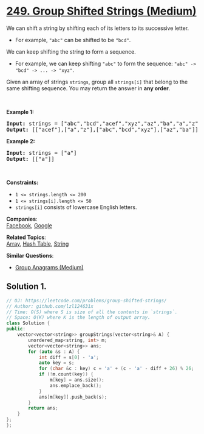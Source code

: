 # [249. Group Shifted Strings (Medium)](https://leetcode.com/problems/group-shifted-strings/)

<p>We can shift a string by shifting each of its letters to its successive letter.</p>

<ul>
	<li>For example, <code>"abc"</code> can be shifted to be <code>"bcd"</code>.</li>
</ul>

<p>We can keep shifting the string to form a sequence.</p>

<ul>
	<li>For example, we can keep shifting <code>"abc"</code> to form the sequence: <code>"abc" -&gt; "bcd" -&gt; ... -&gt; "xyz"</code>.</li>
</ul>

<p>Given an array of strings <code>strings</code>, group all <code>strings[i]</code> that belong to the same shifting sequence. You may return the answer in <strong>any order</strong>.</p>

<p>&nbsp;</p>
<p><strong>Example 1:</strong></p>
<pre><strong>Input:</strong> strings = ["abc","bcd","acef","xyz","az","ba","a","z"]
<strong>Output:</strong> [["acef"],["a","z"],["abc","bcd","xyz"],["az","ba"]]
</pre><p><strong>Example 2:</strong></p>
<pre><strong>Input:</strong> strings = ["a"]
<strong>Output:</strong> [["a"]]
</pre>
<p>&nbsp;</p>
<p><strong>Constraints:</strong></p>

<ul>
	<li><code>1 &lt;= strings.length &lt;= 200</code></li>
	<li><code>1 &lt;= strings[i].length &lt;= 50</code></li>
	<li><code>strings[i]</code> consists of lowercase English letters.</li>
</ul>


**Companies**:  
[Facebook](https://leetcode.com/company/facebook), [Google](https://leetcode.com/company/google)

**Related Topics**:  
[Array](https://leetcode.com/tag/array/), [Hash Table](https://leetcode.com/tag/hash-table/), [String](https://leetcode.com/tag/string/)

**Similar Questions**:
* [Group Anagrams (Medium)](https://leetcode.com/problems/group-anagrams/)

## Solution 1.

```cpp
// OJ: https://leetcode.com/problems/group-shifted-strings/
// Author: github.com/lzl124631x
// Time: O(S) where S is size of all the contents in `strings`.
// Space: O(K) where K is the length of output array.
class Solution {
public:
    vector<vector<string>> groupStrings(vector<string>& A) {
        unordered_map<string, int> m;
        vector<vector<string>> ans;
        for (auto &s : A) {
            int diff = s[0] - 'a';
            auto key = s;
            for (char &c : key) c = 'a' + (c - 'a' - diff + 26) % 26;
            if (!m.count(key)) {
                m[key] = ans.size();
                ans.emplace_back();
            }
            ans[m[key]].push_back(s);
        }
        return ans;
    }
};
};
```